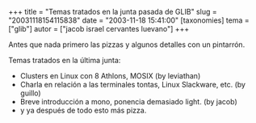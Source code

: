 +++
title = "Temas tratados en la junta pasada de GLIB"
slug = "20031118154115838"
date = "2003-11-18 15:41:00"
[taxonomies]
tema = ["glib"]
autor = ["jacob israel cervantes luevano"]
+++

Antes que nada primero las pizzas y algunos detalles con un pintarrón.

Temas tratados en la última junta:

-   Clusters en Linux con 8 Athlons, MOSIX (by leviathan)
-   Charla en relación a las terminales tontas, Linux Slackware, etc.
    (by guillo)
-   Breve introducción a mono, ponencia demasiado light. (by jacob)
-   y ya después de todo esto más pizza.

